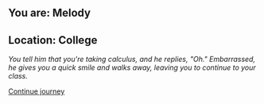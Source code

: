 
## You are: Melody
## Location: College

*You tell him that you're taking calculus, and he replies, "Oh." Embarrassed, he gives you a quick smile
and walks away, leaving you to continue to your class.*

[Continue journey](/node/equal_pay)